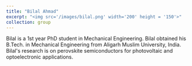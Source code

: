 ```yaml
---
title: "Bilal Ahmad"
excerpt: "<img src='/images/bilal.png' width='200' height = '150'>"
collection: group
---
```


Bilal is a 1st year PhD student in Mechanical Engineering. Bilal obtained his B.Tech. in Mechanical Engineering from Aligarh Muslim University, India. Bilal's research is on perovskite semiconductors for photovoltaic and optoelectronic applications.
